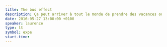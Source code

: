 ```yaml
---
title: The bus effect
description: Ça peut arriver à tout le monde de prendre des vacances ou de se faire écraser par un bus.
date: 2016-05-27 13:00:00 +0100
speaker: laurence
type: lt
symbol: expe
start-time:
---
```

